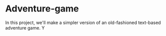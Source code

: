# Adventure-game
In this project, we'll make a simpler version of an old-fashioned text-based adventure game. Y
